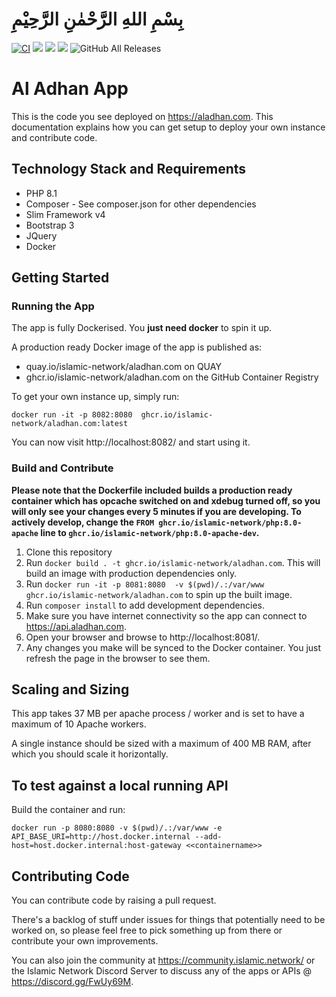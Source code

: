 # بِسْمِ اللهِ الرَّحْمٰنِ الرَّحِيْمِ
[![CI](https://cairo.mamluk.net/api/v1/teams/islamic-network/pipelines/aladhan-com/badge)](https://cairo.mamluk.net/teams/islamic-network/pipelines/aladhan-com)
[![](https://img.shields.io/docker/pulls/islamicnetwork/aladhan.com.svg)](https://cloud.docker.com/u/islamicnetwork/repository/docker/islamicnetwork/aladhan.com)
[![](https://img.shields.io/github/release/islamic-network/aladhan.com.svg)](https://github.com/islamic-network/aladhan.com/releases)
[![](https://img.shields.io/github/license/islamic-network/aladhan.com.svg)](https://github.com/islamic-network/aladhan.com/blob/master/LICENSE)
![GitHub All Releases](https://img.shields.io/github/downloads/islamic-network/aladhan.com/total)

# Al Adhan App

This is the code you see deployed on https://aladhan.com. This documentation explains how you can get setup
to deploy your own instance and contribute code.

## Technology Stack and Requirements
* PHP 8.1
* Composer - See composer.json for other dependencies
* Slim Framework v4
* Bootstrap 3
* JQuery
* Docker

## Getting Started

### Running the App

The app is fully Dockerised. You **just need docker** to spin it up.

A production ready Docker image of the app is published as:

* quay.io/islamic-network/aladhan.com on QUAY
* ghcr.io/islamic-network/aladhan.com on the GitHub Container Registry

To get your own instance up, simply run:

```
docker run -it -p 8082:8080  ghcr.io/islamic-network/aladhan.com:latest
``` 

You can now visit http://localhost:8082/ and start using it.

### Build and Contribute 

**Please note that the Dockerfile included builds a production ready container which has opcache switched on and xdebug turned off, so you will only see your changes every 5 minutes if you are developing. To actively develop, change the ```FROM ghcr.io/islamic-network/php:8.0-apache``` line to ```ghcr.io/islamic-network/php:8.0-apache-dev```.**

1. Clone this repository
2. Run ```docker build . -t ghcr.io/islamic-network/aladhan.com```. This will build an image with production dependencies only.
3. Run ```docker run -it -p 8081:8080  -v $(pwd)/.:/var/www ghcr.io/islamic-network/aladhan.com``` to spin up the built image.
3. Run ```composer install``` to add development dependencies.
6. Make sure you have internet connectivity so the app can connect to https://api.aladhan.com.
7. Open your browser and browse to http://localhost:8081/.
8. Any changes you make will be synced to the Docker container. You just refresh the page in the browser to see them.

## Scaling and Sizing

This app takes 37 MB per apache process / worker and is set to have a maximum of 10 Apache workers.

A single instance should be sized with a maximum of 400 MB RAM, after which you should scale it horizontally.

## To test against a local running API

Build the container and run:

```
docker run -p 8080:8080 -v $(pwd)/.:/var/www -e API_BASE_URI=http://host.docker.internal --add-host=host.docker.internal:host-gateway <<containername>>
```

## Contributing Code

You can contribute code by raising a pull request.

There's a backlog of stuff under issues for things that potentially need to be worked on, so please feel free to pick something up from there or contribute your own improvements.

You can also join the community at https://community.islamic.network/ or the Islamic Network Discord Server to discuss any of the apps or APIs @ https://discord.gg/FwUy69M.
